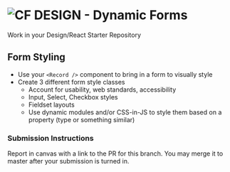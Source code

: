 ![CF](http://i.imgur.com/7v5ASc8.png) DESIGN - Dynamic Forms
============================================================

Work in your Design/React Starter Repository

## Form Styling
* Use your `<Record />` component to bring in a form to visually style
* Create 3 different form style classes
  * Account for usability, web standards, accessibility
  * Input, Select, Checkbox styles
  * Fieldset layouts
  * Use dynamic modules and/or CSS-in-JS to style them based on a property (type or something similar)


### Submission Instructions
Report in canvas with a link to the PR for this branch.  You may merge it to master after your submission is turned in.
